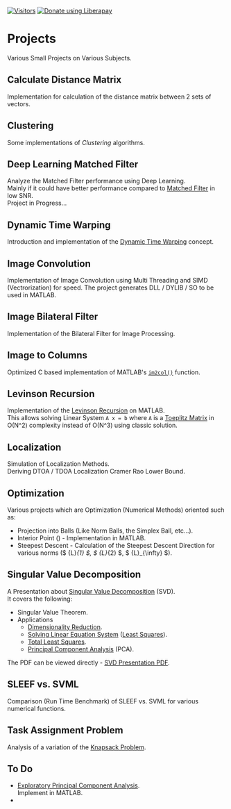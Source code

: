 [![Visitors](https://hits.seeyoufarm.com/api/count/incr/badge.svg?url=https%3A%2F%2Fgithub.com%2FRoyiAvital%2FStackExchangeCodes&count_bg=%2379C83D&title_bg=%23555555&icon=&icon_color=%23E7E7E7&title=Visitors+%28Daily+%2F+Total%29&edge_flat=false)](https://github.com/RoyiAvital/Projects)
<a href="https://liberapay.com/Royi/donate"><img alt="Donate using Liberapay" src="https://liberapay.com/assets/widgets/donate.svg"></a>

# Projects
Various Small Projects on Various Subjects.

## Calculate Distance Matrix
Implementation for calculation of the distance matrix between 2 sets of vectors.

## Clustering
Some implementations of *Clustering* algorithms.

## Deep Learning Matched Filter
Analyze the Matched Filter performance using Deep Learning.  
Mainly if it could have better performance compared to [Matched Filter](https://en.wikipedia.org/wiki/Matched_filter) in low SNR.  
Project in Progress...

## Dynamic Time Warping
Introduction and implementation of the [Dynamic Time Warping](https://en.wikipedia.org/wiki/Dynamic_time_warping) concept.

## Image Convolution
Implementation of Image Convolution using Multi Threading and SIMD (Vectrorization) for speed.
The project generates DLL / DYLIB / SO to be used in MATLAB.

## Image Bilateral Filter
Implementation of the Bilateral Filter for Image Processing.

## Image to Columns
Optimized C based implementation of MATLAB's [`im2col()`](https://www.mathworks.com/help/images/ref/im2col.html) function.

## Levinson Recursion
Implementation of the [Levinson Recursion](https://en.wikipedia.org/wiki/Levinson_recursion) on MATLAB.  
This allows solving Linear System `A x = b` where `A` is a [Toeplitz Matrix](https://en.wikipedia.org/wiki/Toeplitz_matrix) in O(N^2) complexity instead of O(N^3) using classic solution.

## Localization 
Simulation of Localization Methods.  
Deriving DTOA / TDOA Localization Cramer Rao Lower Bound.

## Optimization
Various projects which are Optimization (Numerical Methods) oriented such as:

 * Projection into Balls (Like Norm Balls, the Simplex Ball, etc...).
 * Interior Point () - Implementation in MATLAB.
 * Steepest Descent - Calculation of the Steepest Descent Direction for various norms ($ {L}_{1} $, $ {L}_{2} $, $ {L}_{\infty} $).


## Singular Value Decomposition
A Presentation about [Singular Value Decomposition](https://en.wikipedia.org/wiki/Singular_value_decomposition) (SVD).  
It covers the following:

 * Singular Value Theorem.
 * Applications
    * [Dimensionality Reduction](https://en.wikipedia.org/wiki/Dimensionality_reduction).
    * [Solving Linear Equation System](https://en.wikipedia.org/wiki/System_of_linear_equations) ([Least Squares](https://en.wikipedia.org/wiki/Linear_least_squares_(mathematics))).
    * [Total Least Squares](https://en.wikipedia.org/wiki/Total_least_squares).
    * [Principal Component Analysis](https://en.wikipedia.org/wiki/Principal_component_analysis) (PCA).

The PDF can be viewed directly - [SVD Presentation PDF](https://docs.google.com/viewer?url=https://github.com/RoyiAvital/Projects/raw/master/SingularValueDecomposition/SVD.pdf).

## SLEEF vs. SVML
Comparison (Run Time Benchmark) of SLEEF vs. SVML for various numerical functions.

## Task Assignment Problem
Analysis of a variation of the [Knapsack Problem](https://en.wikipedia.org/wiki/Knapsack_problem).

## To Do

 *  [Exploratory Principal Component Analysis](https://github.com/fchen365/epca).  
    Implement in MATLAB.
 *  
